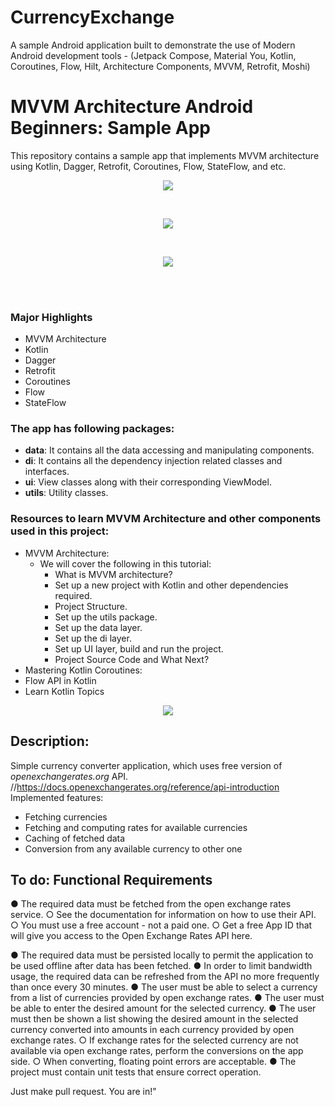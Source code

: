 # CurrencyExchange
A sample Android application built to demonstrate the use of Modern Android development tools - (Jetpack Compose, Material You, Kotlin, Coroutines, Flow, Hilt, Architecture Components, MVVM, Retrofit, Moshi)

# MVVM Architecture Android Beginners: Sample App

This repository contains a sample app that implements MVVM architecture using Kotlin, Dagger,
Retrofit, Coroutines, Flow, StateFlow, and etc.
<p align="center">
   <img src="https://github.com/karthikrao19/CurrencyExchange/assets/3007975/27620c87-6140-42df-82d2-eeda32fdcd4a">
</p>
<br>
<p align="center">
    <img src="https://github.com/karthikrao19/CurrencyExchange/assets/3007975/1b9e23d4-1562-4ba1-8ca8-2d834e7a8687">
</p>
<br>
<p align="center">
  <img src="https://github.com/karthikrao19/CurrencyExchange/assets/3007975/4d893e0b-fa7d-4e48-b265-375646204703">
</p>
<br>
<br>


### Major Highlights

- MVVM Architecture
- Kotlin
- Dagger
- Retrofit
- Coroutines
- Flow
- StateFlow

### The app has following packages:

- **data**: It contains all the data accessing and manipulating components.
- **di**: It contains all the dependency injection related classes and interfaces.
- **ui**: View classes along with their corresponding ViewModel.
- **utils**: Utility classes.

### Resources to learn MVVM Architecture and other components used in this project:

- MVVM
  Architecture: 
    - We will cover the following in this tutorial:
        - What is MVVM architecture?
        - Set up a new project with Kotlin and other dependencies required.
        - Project Structure.
        - Set up the utils package.
        - Set up the data layer.
        - Set up the di layer.
        - Set up UI layer, build and run the project.
        - Project Source Code and What Next?
- Mastering Kotlin
  Coroutines: 
- Flow API in Kotlin
- Learn Kotlin Topics

<p align="center">
  <img src="https://github.com/karthikrao19/CurrencyExchange/assets/3007975/3e797719-e66d-4184-92fc-6317429b6bd7">
</p>


## Description:
Simple currency converter application, which uses free version of *openexchangerates.org* API.
//https://docs.openexchangerates.org/reference/api-introduction
Implemented features:
- Fetching currencies
- Fetching and computing rates for available currencies
- Caching of fetched data
- Conversion from any available currency to other one

## To do: Functional Requirements
● The required data must be fetched from the open exchange rates service.
○ See the documentation for information on how to use their API.
○ You must use a free account - not a paid one.
○ Get a free App ID that will give you access to the Open Exchange Rates API
here.

● The required data must be persisted locally to permit the application to be used
offline after data has been fetched.
● In order to limit bandwidth usage, the required data can be refreshed from the API no
more frequently than once every 30 minutes.
● The user must be able to select a currency from a list of currencies provided by open
exchange rates.
● The user must be able to enter the desired amount for the selected currency.
● The user must then be shown a list showing the desired amount in the selected
currency converted into amounts in each currency provided by open exchange rates.
○ If exchange rates for the selected currency are not available via open
exchange rates, perform the conversions on the app side.
○ When converting, floating point errors are acceptable.
● The project must contain unit tests that ensure correct operation.



Just make pull request. You are in!"

